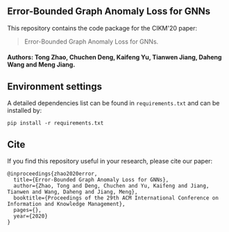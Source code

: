 ## Error-Bounded Graph Anomaly Loss for GNNs

This repository contains the code package for the CIKM'20 paper:
>Error-Bounded Graph Anomaly Loss for GNNs.

#### Authors: Tong Zhao, Chuchen Deng, Kaifeng Yu, Tianwen Jiang, Daheng Wang and Meng Jiang.

## Environment settings
A detailed dependencies list can be found in `requirements.txt` and can be installed by:
```
pip install -r requirements.txt
```

## Cite
If you find this repository useful in your research, please cite our paper:

```
@inproceedings{zhao2020error,
  title={Error-Bounded Graph Anomaly Loss for GNNs},
  author={Zhao, Tong and Deng, Chuchen and Yu, Kaifeng and Jiang, Tianwen and Wang, Daheng and Jiang, Meng},
  booktitle={Proceedings of the 29th ACM International Conference on Information and Knowledge Management},
  pages={},
  year={2020}
}
```

